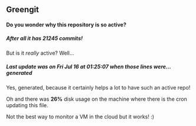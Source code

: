 ## Greengit

#### Do you wonder why this repository is so active?

##### After all it has 21245 commits!

But is it *really* active? Well...

##### Last update was on Fri Jul 16 at 01:25:07 when those lines were... generated

Yes, generated, because it certainly helps a lot to have such an active repo!

Oh and there was **26%** disk usage on the machine
where there is the cron updating this file.

Not the best way to monitor a VM in the cloud but it works! :)
